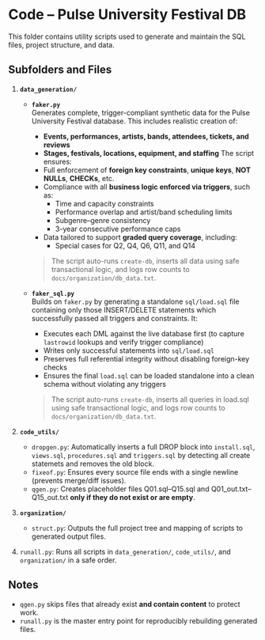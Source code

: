 # Code – Pulse University Festival DB

This folder contains utility scripts used to generate and maintain the SQL files, project structure, and data.

## Subfolders and Files

1. **`data_generation/`**

   - **`faker.py`**  
     Generates complete, trigger-compliant synthetic data for the Pulse University Festival database. This includes realistic creation of:
     - **Events, performances, artists, bands, attendees, tickets, and reviews**
     - **Stages, festivals, locations, equipment, and staffing**
     The script ensures:
     - Full enforcement of **foreign key constraints**, **unique keys**, **NOT NULLs**, **CHECKs**, etc.
     - Compliance with all **business logic enforced via triggers**, such as:
       - Time and capacity constraints
       - Performance overlap and artist/band scheduling limits
       - Subgenre–genre consistency
       - 3-year consecutive performance caps
     - Data tailored to support **graded query coverage**, including:
       - Special cases for Q2, Q4, Q6, Q11, and Q14

     > The script auto-runs `create-db`, inserts all data using safe transactional logic, and logs row counts to `docs/organization/db_data.txt`.

   - **`faker_sql.py`**  
     Builds on `faker.py` by generating a standalone `sql/load.sql` file containing only those INSERT/DELETE statements which successfully passed all triggers and constraints. It:
     - Executes each DML against the live database first (to capture `lastrowid` lookups and verify trigger compliance)
     - Writes only successful statements into `sql/load.sql`
     - Preserves full referential integrity without disabling foreign-key checks
     - Ensures the final `load.sql` can be loaded standalone into a clean schema without violating any triggers

     > The script auto-runs `create-db`, inserts all queries in load.sql using safe transactional logic, and logs row counts to `docs/organization/db_data.txt`.

2. **`code_utils/`**

   - `dropgen.py`: Automatically inserts a full DROP block into `install.sql`, `views.sql`, `procedures.sql` and `triggers.sql` by detecting all create statemets and removes the old block.
   - `fixeof.py`: Ensures every source file ends with a single newline (prevents merge/diff issues).
   - `qgen.py`: Creates placeholder files Q01.sql–Q15.sql and Q01_out.txt–Q15_out.txt **only if they do not exist or are empty**.

3. **`organization/`**

   - `struct.py`: Outputs the full project tree and mapping of scripts to generated output files.

4. `runall.py`: Runs all scripts in `data_generation/`, `code_utils/`, and `organization/` in a safe order.

## Notes

- `qgen.py` skips files that already exist **and contain content** to protect work.
- `runall.py` is the master entry point for reproducibly rebuilding generated files.
